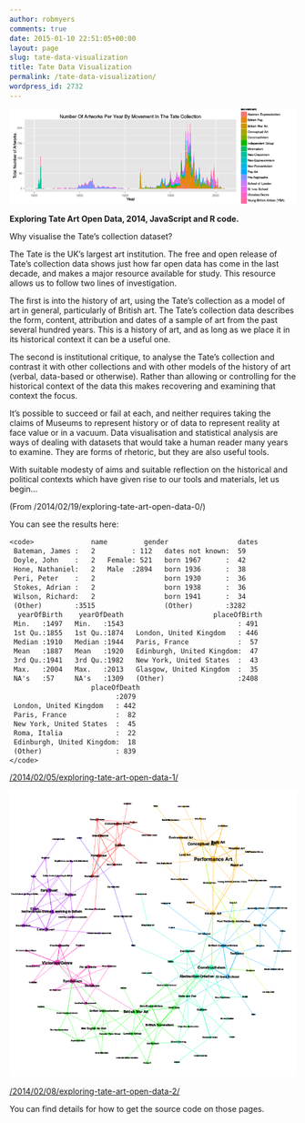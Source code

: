 ```yaml
---
author: robmyers
comments: true
date: 2015-01-10 22:51:05+00:00
layout: page
slug: tate-data-visualization
title: Tate Data Visualization
permalink: /tate-data-visualization/
wordpress_id: 2732
---
```


[![Movements Since 1800](/assets/2014/02/unnamed-chunk-4.png)](/assets/2014/02/unnamed-chunk-4.png)

**Exploring Tate Art Open Data, 2014, JavaScript and R code.**

Why visualise the Tate’s collection dataset?

The Tate is the UK’s largest art institution. The free and open release of Tate’s collection data shows just how far open data has come in the last decade, and makes a major resource available for study. This resource allows us to follow two lines of investigation.

The first is into the history of art, using the Tate’s collection as a model of art in general, particularly of British art. The Tate’s collection data describes the form, content, attribution and dates of a sample of art from the past several hundred years. This is a history of art, and as long as we place it in its historical context it can be a useful one.

The second is institutional critique, to analyse the Tate’s collection and contrast it with other collections and with other models of the history of art (verbal, data-based or otherwise). Rather than allowing or controlling for the historical context of the data this makes recovering and examining that context the focus.

It’s possible to succeed or fail at each, and neither requires taking the claims of Museums to represent history or of data to represent reality at face value or in a vacuum. Data visualisation and statistical analysis are ways of dealing with datasets that would take a human reader many years to examine. They are forms of rhetoric, but they are also useful tools.

With suitable modesty of aims and suitable reflection on the historical and political contexts which have given rise to our tools and materials, let us begin…

(From /2014/02/19/exploring-tate-art-open-data-0/)

You can see the results here:

    
    <code>              name         gender                 dates     
     Bateman, James :   2         : 112   dates not known:  59  
     Doyle, John    :   2   Female: 521   born 1967      :  42  
     Hone, Nathaniel:   2   Male  :2894   born 1936      :  38  
     Peri, Peter    :   2                 born 1930      :  36  
     Stokes, Adrian :   2                 born 1938      :  36  
     Wilson, Richard:   2                 born 1941      :  34  
     (Other)        :3515                 (Other)        :3282  
      yearOfBirth    yearOfDeath                      placeOfBirth 
     Min.   :1497   Min.   :1543                            : 491  
     1st Qu.:1855   1st Qu.:1874   London, United Kingdom   : 446  
     Median :1910   Median :1944   Paris, France            :  57  
     Mean   :1887   Mean   :1920   Edinburgh, United Kingdom:  47  
     3rd Qu.:1941   3rd Qu.:1982   New York, United States  :  43  
     Max.   :2004   Max.   :2013   Glasgow, United Kingdom  :  35  
     NA's   :57     NA's   :1309   (Other)                  :2408  
                        placeOfDeath 
                              :2079  
     London, United Kingdom   : 442  
     Paris, France            :  82  
     New York, United States  :  45  
     Roma, Italia             :  22  
     Edinburgh, United Kingdom:  18  
     (Other)                  : 839  
    </code>


[/2014/02/05/exploring-tate-art-open-data-1/](/2014/02/05/exploring-tate-art-open-data-1/)

[![Movements Connected By Artists](/assets/2014/02/unnamed-chunk-9.png)](/assets/2014/02/unnamed-chunk-9.png)

[/2014/02/08/exploring-tate-art-open-data-2/](/2014/02/08/exploring-tate-art-open-data-2/)

You can find details for how to get the source code on those pages.
